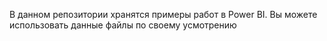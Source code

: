 В данном репозитории хранятся примеры работ в Power BI. Вы можете использовать данные файлы по своему усмотрению
